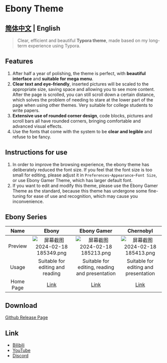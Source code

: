 # Ebony Theme

## [简体中文](/typora_theme_ebony/zh/) | English

> Clear, efficient and beautiful **Typora theme**, made based on my long-term experience using Typora.

## Features

1. After half a year of polishing, the theme is perfect, with **beautiful interface** and **suitable for mega menu**.
2. **Clear text and eye-friendly**, inserted pictures will be scaled to the appropriate size, saving space and allowing you to see more content. After the page is scrolled, you can still scroll down a certain distance, which solves the problem of needing to stare at the lower part of the page when using other themes. Very suitable for college students to write papers.
3. **Extensive use of rounded corner design**, code blocks, pictures and scroll bars all have rounded corners, bringing comfortable and advanced visual effects.
4. Use the fonts that come with the system to be **clear and legible** and refuse to be fancy.

## Instructions for use

1. In order to improve the browsing experience, the ebony theme has deliberately reduced the font size. If you feel that the font size is too small for editing, please adjust it in `Preferences`-`Appearance`-`Font Size`, or use Ebony Gamer Theme, which has larger default font.
1. If you want to edit and modify this theme, please use the Ebony Gamer Theme as the standard, because this theme has undergone some fine-tuning for ease of use and recognition, which may cause you inconvenience.

## Ebony Series

|   Name    |                            Ebony                             |                         Ebony Gamer                          |                          Chernobyl                           |
| :-------: | :----------------------------------------------------------: | :----------------------------------------------------------: | :----------------------------------------------------------: |
|  Preview  | ![屏幕截图 2024-02-18 185349.png](https://s2.loli.net/2024/02/18/fCkNEgublK8W4US.png) | ![屏幕截图 2024-02-18 185213.png](https://s2.loli.net/2024/02/18/4BFod6tCbnZRia7.png) | ![屏幕截图 2024-02-18 185413.png](https://s2.loli.net/2024/02/18/oNPgzh24mqs1caM.png) |
|   Usage   |               Suitable for editing and reading               |        Suitable for editing, reading and presentation        |            Suitable for editing and presentation             |
| Home Page |               [Link](/typora_theme_ebony/en/)                |          [Link](/typora_theme_ebony/en/ebonygamer)           |           [Link](/typora_theme_ebony/en/chernobyl)           |

## Download

[Github Release Page](https://github.com/obscurefreeman/typora_theme_ebony/releases)

## Link

- [Bilibili](https://space.bilibili.com/523837807)
- [YouTube](https://www.youtube.com/channel/UCw_S5zgJ6ikGSXtFeAvVK8Q)
- [Discord](https://discord.gg/zbX7nQa8xF)
